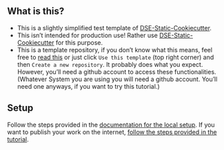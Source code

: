 ## What is this?
* This is a slightly simplified test template of [DSE-Static-Cookiecutter](https://github.com/acdh-oeaw/dse-static-cookiecutter).
* This isn’t intended for production use! Rather use [DSE-Static-Cookiecutter](https://github.com/acdh-oeaw/dse-static-cookiecutter) for this purpose.
* This is a template repository, if you don’t know what this means, feel free to [read this](https://github.blog/developer-skills/github/generate-new-repositories-with-repository-templates/) or just click ```Use this template``` (top right corner) and then ```Create a new repository```. It probably does what you expect. However, you’ll need a github account to access these functionalities. (Whatever System you are using you will need a github account. You’ll need one anyways, if you want to try this tutorial.)

## Setup
Follow the steps provided in the [documentation for the local setup](./run_it.md).
If you want to publish your work on the internet, [follow the steps provided in the tutorial](./publish_it.md).